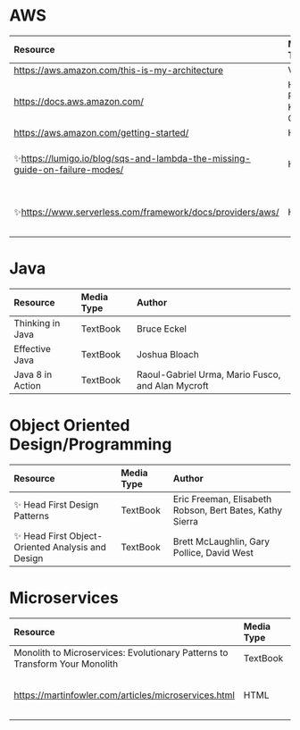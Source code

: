 # AWS
Resource | Media Type | Misc
:--------- | :----------- | :-------
https://aws.amazon.com/this-is-my-architecture | Videos
https://docs.aws.amazon.com/ | HTML, PDF, Kindle, Github
https://aws.amazon.com/getting-started/ | HTML
:sparkles:https://lumigo.io/blog/sqs-and-lambda-the-missing-guide-on-failure-modes/ | HTML | AWS SQS and Lambda integration
:sparkles:https://www.serverless.com/framework/docs/providers/aws/ | HTML | AWS & Serverless Framework integration

# Java 
Resource | Media Type | Author
:--------- | :----------- | :-------
Thinking in Java | TextBook | Bruce Eckel
Effective Java | TextBook | Joshua Bloach
Java 8 in Action | TextBook | Raoul-Gabriel Urma, Mario Fusco, and Alan Mycroft

# Object Oriented Design/Programming 
Resource | Media Type | Author
:--------- | :----------- | :-------
:sparkles: Head First Design Patterns | TextBook | Eric Freeman, Elisabeth Robson, Bert Bates, Kathy Sierra
:sparkles: Head First Object-Oriented Analysis and Design | TextBook | Brett McLaughlin, Gary Pollice, David West

# Microservices 
 Resource | Media Type | Author
 :--------- | :----------- | :-------
 Monolith to Microservices: Evolutionary Patterns to Transform Your Monolith | TextBook | Sam Newman
 https://martinfowler.com/articles/microservices.html | HTML | Martin Fowler and others
